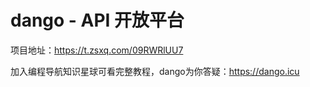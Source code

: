 # dango - API 开放平台

项目地址：https://t.zsxq.com/09RWRlUU7

加入编程导航知识星球可看完整教程，dango为你答疑：https://dango.icu
